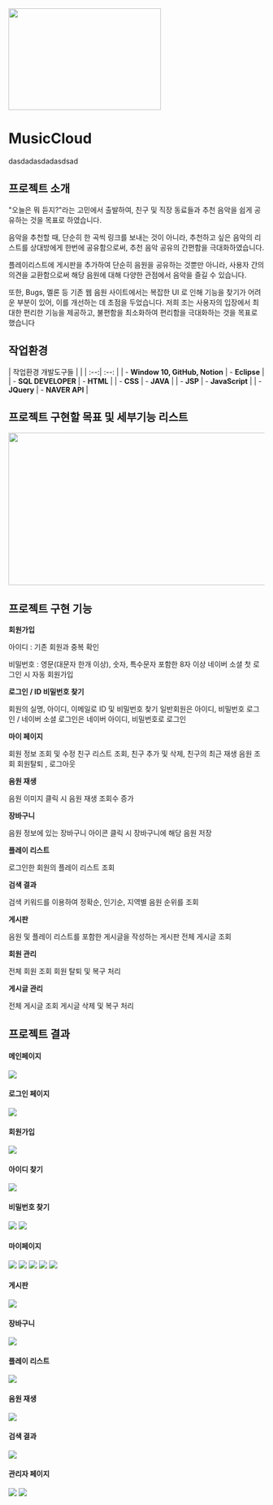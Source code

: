 <img src="https://raw.githubusercontent.com/yuiop241114/MusicCloud/main/MusicCloud/WebContent/resources/image/mainlogo.png" width="300" height="200"> 

# MusicCloud
dasdadasdadasdsad
## 프로젝트 소개

"오늘은 뭐 듣지?"라는 고민에서 출발하여, 친구 및 직장 동료들과 추천 음악을 쉽게 공유하는 것을 목표로 하였습니다.

음악을 추천할 때, 단순히 한 곡씩 링크를 보내는 것이 아니라, 추천하고 싶은 음악의 리스트를 상대방에게 한번에 공유함으로써, 추천 음악 공유의 간편함을 극대화하였습니다.

플레이리스트에 게시판을 추가하여 단순히 음원을 공유하는 것뿐만 아니라, 사용자 간의 의견을 교환함으로써 해당 음원에 대해 다양한 관점에서 음악을 즐길 수 있습니다.

또한, Bugs, 멜론 등 기존 웹 음원 사이트에서는 복잡한 UI 로 인해 기능을 찾기가 어려운 부분이 있어, 이를 개선하는 데 초점을 두었습니다. 저희 조는 사용자의 입장에서 최대한 편리한 기능을 제공하고, 불편함을 최소화하여 편리함을 극대화하는 것을 목표로 했습니다

## 작업환경

| 작업환경 개발도구들 | | | :--:| :--: | | - **Window 10, GitHub, Notion** | - **Eclipse** | | - **SQL DEVELOPER** | - **HTML** | | - **CSS** | - **JAVA** | | - **JSP** | - **JavaScript** | | - **JQuery** | - **NAVER API** |

## 프로젝트 구현할 목표 및 세부기능 리스트

<img src="https://raw.githubusercontent.com/yuiop241114/MusicCloud/main/MusicCloud/WebContent/resources/image/source.PNG" width="600" height="300">

## 프로젝트 구현 기능

**회원가입**

아이디 : 기존 회원과 중복 확인

비밀번호 : 영문(대문자 한개 이상), 숫자, 특수문자 포함한 8자 이상 네이버 소셜 첫 로그인 시 자동 회원가입

**로그인 / ID 비밀번호 찾기**

회원의 실명, 아이디, 이메일로 ID 및 비밀번호 찾기 일반회원은 아이디, 비밀번호 로그인 / 네이버 소셜 로그인은 네이버 아이디, 비밀번호로 로그인

**마이 페이지**

회원 정보 조회 및 수정 친구 리스트 조회, 친구 추가 및 삭제, 친구의 최근 재생 음원 조회 회원탈퇴 , 로그아웃

**음원 재생**

음원 이미지 클릭 시 음원 재생 조회수 증가

**장바구니**

음원 정보에 있는 장바구니 아이콘 클릭 시 장바구니에 해당 음원 저장

**플레이 리스트**

로그인한 회원의 플레이 리스트 조회

**검색 결과**

검색 키워드를 이용하여 정확순, 인기순, 지역별 음원 순위를 조회

**게시판**

음원 및 플레이 리스트를 포함한 게시글을 작성하는 게시판 전체 게시글 조회

**회원 관리**

전체 회원 조회 회원 탈퇴 및 복구 처리

**게시글 관리**

전체 게시글 조회 게시글 삭제 및 복구 처리

## 프로젝트 결과

#### 메인페이지

<img src="https://raw.githubusercontent.com/yuiop241114/MusicCloud/main/MusicCloud/WebContent/resources/image/메인페이지.png">

#### 로그인 페이지

<img src="https://raw.githubusercontent.com/yuiop241114/MusicCloud/main/MusicCloud/WebContent/resources/image/로그인.png">

#### 회원가입

<img src="https://raw.githubusercontent.com/yuiop241114/MusicCloud/main/MusicCloud/WebContent/resources/image/회원가입.PNG">

#### 아이디 찾기

<img src="https://raw.githubusercontent.com/yuiop241114/MusicCloud/main/MusicCloud/WebContent/resources/image/아이디찾기.PNG">

#### 비밀번호 찾기

<img src="https://raw.githubusercontent.com/yuiop241114/MusicCloud/main/MusicCloud/WebContent/resources/image/비밀번호 찾기.PNG"> <img src="https://raw.githubusercontent.com/yuiop241114/MusicCloud/main/MusicCloud/WebContent/resources/image/비밀번호찾기2.PNG">

#### 마이페이지

<img src="https://raw.githubusercontent.com/yuiop241114/MusicCloud/main/MusicCloud/WebContent/resources/image/마이페이지1.png"> <img src="https://raw.githubusercontent.com/yuiop241114/MusicCloud/main/MusicCloud/WebContent/resources/image/마이페이지2.png"> <img src="https://raw.githubusercontent.com/yuiop241114/MusicCloud/main/MusicCloud/WebContent/resources/image/마이페이지3.png"> <img src="https://raw.githubusercontent.com/yuiop241114/MusicCloud/main/MusicCloud/WebContent/resources/image/마이페이지4.png"> <img src="https://raw.githubusercontent.com/yuiop241114/MusicCloud/main/MusicCloud/WebContent/resources/image/마이페이지5.png">

#### 게시판

<img src="https://raw.githubusercontent.com/yuiop241114/MusicCloud/main/MusicCloud/WebContent/resources/image/게시판.PNG">

#### 장바구니

<img src="https://raw.githubusercontent.com/yuiop241114/MusicCloud/main/MusicCloud/WebContent/resources/image/장바구니.PNG">

#### 플레이 리스트

<img src="https://raw.githubusercontent.com/yuiop241114/MusicCloud/main/MusicCloud/WebContent/resources/image/플레이리스트.PNG">

#### 음원 재생

<img src="https://raw.githubusercontent.com/yuiop241114/MusicCloud/main/MusicCloud/WebContent/resources/image/음원재생.png">

#### 검색 결과

<img src="https://raw.githubusercontent.com/yuiop241114/MusicCloud/main/MusicCloud/WebContent/resources/image/검색결과.png">

#### 관리자 페이지

<img src="https://raw.githubusercontent.com/yuiop241114/MusicCloud/main/MusicCloud/WebContent/resources/image/회원삭제.png"> <img src="https://raw.githubusercontent.com/yuiop241114/MusicCloud/main/MusicCloud/WebContent/resources/image/게시글삭제.png">